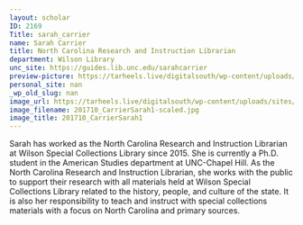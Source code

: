 ```yaml
---
layout: scholar
ID: 2169
Title: sarah_carrier
name: Sarah Carrier
title: North Carolina Research and Instruction Librarian
department: Wilson Library
unc_site: https://guides.lib.unc.edu/sarahcarrier
preview-picture: https://tarheels.live/digitalsouth/wp-content/uploads/sites/2464/2022/02/201710_CarrierSarah1.jpg
personal_site: nan
_wp_old_slug: nan
image_url: https://tarheels.live/digitalsouth/wp-content/uploads/sites/2464/2022/02/201710_CarrierSarah1-scaled.jpg
image_filename: 201710_CarrierSarah1-scaled.jpg
image_title: 201710_CarrierSarah1
---
```

Sarah has worked as the North Carolina Research and Instruction Librarian at Wilson Special Collections Library since 2015. She is currently a Ph.D. student in the American Studies department at UNC-Chapel Hill. As the North Carolina Research and Instruction Librarian, she works with the public to support their research with all materials held at Wilson Special Collections Library related to the history, people, and culture of the state. It is also her responsibility to teach and instruct with special collections materials with a focus on North Carolina and primary sources. 